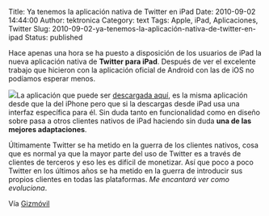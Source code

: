 Title: Ya tenemos la aplicación nativa de Twitter en iPad
Date: 2010-09-02 14:44:00
Author: tektronica
Category: text
Tags: Apple, iPad, Aplicaciones, Twitter
Slug: 2010-09-02-ya-tenemos-la-aplicación-nativa-de-twitter-en-ipad
Status: published

Hace apenas una hora se ha puesto a disposición de los usuarios de iPad
la nueva aplicación nativa de **Twitter para iPad**. Después de ver el
excelente trabajo que hicieron con la aplicación oficial de Android con
las de iOS no podíamos esperar menos.



</p>

![](http://media.tumblr.com/tumblr_l84w1pEtmD1qctm3h.png)<!-- more -->La
aplicación que puede ser [descargada
aquí](http://itunes.apple.com/us/app/twitter/id333903271?mt=8), es la
misma aplicación desde que la del iPhone pero que si la descargas desde
iPad usa una interfaz específica para él. Sin duda tanto en
funcionalidad como en diseño sobre pasa a otros clientes nativos de iPad
haciendo sin duda **una de las mejores adaptaciones**.



</p>

Últimamente Twitter se ha metido en la guerra de los clientes nativos,
cosa que es normal ya que la mayor parte del uso de Twitter es a través
de clientes de terceros y eso les es difícil de monetizar. Así que poco
a poco Twitter en los últimos años se ha metido en la guerra de
introducir sus propios clientes en todas las plataformas. *Me encantará
ver como evoluciona*.



</p>

Vía
[Gizmóvil](http://gizmovil.com/2010/09/ya-tenemos-la-aplicacion-nativa-de-twitter-en-ipad)

</p>

